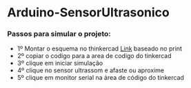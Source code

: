 # Arduino-SensorUltrasonico
### Passos para simular o projeto:
- 1º Montar o esquema no thinkercad [Link](http://www.tinkercad.com) baseado no print 
- 2º copiar o codigo para a area de codigo do tinkercad
- 3º clique em iniciar simulação
- 4º clique no sensor ultrassom e afaste ou aproxime
- 5º clique em monitor serial na área de código do tinkercad
